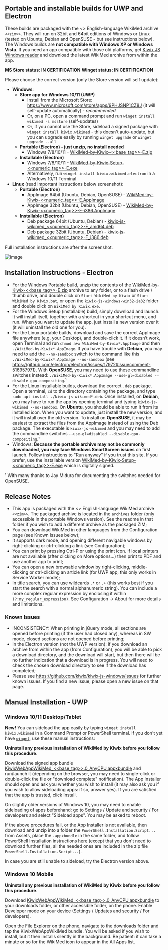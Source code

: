 ## Portable and installable builds for UWP and Electron

These builds are packaged with the <<date>> English-language WikiMed archive `<<zim>>`. They will run on 32bit and 64bit editions of Windows or Linux (tested on Ubuntu, Debian and OpenSUSE - but see instructions below). The Windows builds are **not compatible with Windows XP or Windows Vista**. If you need an app compatible with those old platforms, get [Kiwix JS Windows reader](https://kiwix.github.io/kiwix-js-windows/kiwix-js-nwjs.html) and download the latest WikiMed archive from within the app.

**MS Store status: IN CERTIFICATION**
**Winget status: IN CERTIFICATION**

Please choose the correct version (only the Store version will self update):

* **Windows**:
  - **Store app for Windows 10/11 (UWP)**
    + Install from the Microsoft Store: https://www.microsoft.com/store/apps/9PHJSNP1CZ8J (it will self-update automatically) - *recommended*
    + Or, on a PC, open a command prompt and run `winget install wikimed -s msstore` (self-updates)
    + Or, if you cannot use the Store, sideload a signed package with `winget install kiwix.wikimed` - this doesn't auto-update, but you can upgrade easily by running `winget upgrade` or `winget upgrade --all`
  - **Portable (Electron) - just unzip, no install needed**
    + Windows 7/8/10/11 - [WikiMed-by-Kiwix-<<base_tag>>-E.zip](https://github.com/kiwix/kiwix-js-windows/releases/download/v<<base_tag>>-WikiMed/WikiMed-by-Kiwix-<<base_tag>>-E.zip)
  - **Installable (Electron)**
    + Windows 7/8/10/11 - [WikiMed-by-Kiwix-Setup-<<numeric_tag>>-E.exe](https://github.com/kiwix/kiwix-js-windows/releases/download/v<<base_tag>>-WikiMed/WikiMed-by-Kiwix-Setup-<<numeric_tag>>-E.exe)
    + Alternatively, run `winget install kiwix.wikimed.electron` in a Windows 10/11 Terminal
* **Linux** (read important instructions below screenshot):
  - **Portable (Electron)**
    + AppImage 64bit (Ubuntu, Debian, OpenSUSE) - [WikiMed-by-Kiwix-<<numeric_tag>>-E.AppImage](https://github.com/kiwix/kiwix-js-windows/releases/download/v<<base_tag>>-WikiMed/WikiMed-by-Kiwix-<<numeric_tag>>-E.AppImage)
    + AppImage 32bit (Ubuntu, Debian, OpenSUSE) - [WikiMed-by-Kiwix-<<numeric_tag>>-E-i386.AppImage](https://github.com/kiwix/kiwix-js-windows/releases/download/v<<base_tag>>-WikiMed/WikiMed-by-Kiwix-<<numeric_tag>>-E-i386.AppImage)
  - **Installable (Electron)**
    + Deb package 64bit (Ubuntu, Debian) - [kiwix-js-wikimed_<<numeric_tag>>-E_amd64.deb](https://github.com/kiwix/kiwix-js-windows/releases/download/v<<base_tag>>-WikiMed/kiwix-js-wikimed_<<numeric_tag>>-E_amd64.deb)
    + Deb package 32bit (Ubuntu, Debian) - [kiwix-js-wikimed_<<numeric_tag>>-E_i386.deb](https://github.com/kiwix/kiwix-js-windows/releases/download/v<<base_tag>>-WikiMed/kiwix-js-wikimed_<<numeric_tag>>-E_i386.deb)

Full installation instructions are after the screenshot.

![image](https://user-images.githubusercontent.com/4304337/118086831-78646100-b3bc-11eb-951d-d6621e5f5ee3.png)

## Installation Instructions - Electron

* For the Windows Portable build, unzip the contents of the [WikiMed-by-Kiwix-<<base_tag>>-E.zip](https://github.com/kiwix/kiwix-js-windows/releases/download/v<<base_tag>>-WikiMed/WikiMed-by-Kiwix-<<base_tag>>-E.zip) archive to any folder, or to a flash drive / thumb drive, and double click on `Start WikiMed by Kiwix` or `Start WikiMed by Kiwix.bat`, or open the `kiwix-js-windows-win32-ia32` folder and double click on `WikiMed by Kiwix.exe`.
* For the Windows Setup (installable) build, simply download and launch. It will install itself, together with a shortcut in your shortcut menu, and run. When you want to update the app, just install a new version over it (it will uninstall the old one for you).
* For the Linux portable builds, download and save the correct AppImage file anywhere (e.g. your Desktop), and double-click it. If it doesn’t work, open Terminal and run `chmod a+x WikiMed-by-Kiwix*.AppImage` and then `./WikiMed-by-Kiwix*.AppImage`. If you have trouble with **Debian**, you may need to add the `--no-sandbox` switch to the command like this `./WikiMed-by-Kiwix*.AppImage --no-sandbox` (see https://github.com/electron/electron/issues/17972#issuecomment-516957971). With **OpenSUSE**, you may need to use these commandline switches instead: `./WikiMed-by-Kiwix*.AppImage --use-gl=disabled --disable-gpu-compositing`.¹
* For the Linux installable builds, download the correct `.deb` package. Open a terminal, `cd` to the directory containing the package, and type `sudo apt install ./kiwix-js-wikimed*.deb`. Once installed, on **Debian**, you may have to run the app by opening terminal and typing `kiwix-js-wikimed --no-sandbox`. On **Ubuntu**, you should be able to run it from its installed icon. When you want to update, just install the new version, and it will install over the old version. To install on **OpenSUSE**, it may be easiest to extract the files from the AppImage instead of using the Deb package. The executable is `kiwix-js-wikimed` and you may need to add the commandline switches `--use-gl=disabled --disable-gpu-compositing`.¹
* Windows: **Because the portable archive may not be commonly downloaded, you may face Windows SmartScreen issues** on first launch. Follow instructions to "Run anyway" if you trust this site. If you prefer, use the installable version [WikiMed-by-Kiwix-Setup-<<numeric_tag>>-E.exe](https://github.com/kiwix/kiwix-js-windows/releases/download/v<<base_tag>>-WikiMed/WikiMed-by-Kiwix-Setup-<<numeric_tag>>-E.exe) which is digitally signed.

¹ With many thanks to Jay Midura for documenting the switches needed for OpenSUSE.

## Release Notes

* This app is packaged with the <<date>> English-language WikiMed archive `<<zim>>`. The packaged archive is located in the `archives` folder (only accessible in the portable Windows version). See the readme in that folder if you wish to add a different archive as the packaged ZIM;
* You can download WikiMed in other languages from the Configuration page (see Known Issues below);
* It supports dark mode, and opening different navigable windows by right-clicking or ctrl-clicking a link (see Configuration);
* You can print by pressing Ctrl-P or using the print icon. If local printers are not available (after clicking on More options...) then print to PDF and use another app to print;
* You can open a new browsable window by right-clicking, middle-clicking or ctrl-clicking an article link (for UWP app, this only works in Service Worker mode);
* In title search, you can use wildcards `.*` or `.+` (this works best if you start the search with a normal alphanumeric string). You can include a more complex regular expression by enclosing it within `(?:my_regular_expression)`. See Configuration -> About for more details and limitations.

### Known Issues

* INCONSISTENCY: When printing in jQuery mode, all sections are opened before printing (if the user had closed any), whereas in SW mode, closed sections are not opened before printing;
* In the Electron version (not the UWP version): if you download an archive from within the app (from Configuration), you will be able to pick a download directory, and the download will start, but then there will be no further indication that a download is in progress. You will need to check the chosen download directory to see if the download has completed;
* Please see https://github.com/kiwix/kiwix-js-windows/issues for further known issues. If you find a new issue, please open a new issue on that page.

## Manual Installation - UWP

### Windows 10/11 Desktop/Tablet

**New!** You can sideload the app easily by typing `winget install kiwix.wikimed` in a Command Prompt or PowerShell terminal. If you don't yet have [`winget`](https://docs.microsoft.com/en-us/windows/package-manager/winget/), use these manual instructions:

**Uninstall any previous installation of WikiMed by Kiwix before you follow this procedure**.

Download the signed app bundle [KiwixWebAppWikiMed_<<base_tag>>.0_AnyCPU.appxbundle](https://github.com/kiwix/kiwix-js-windows/releases/download/v<<base_tag>>-WikiMed/KiwixWebAppWikiMed_<<base_tag>>.0_AnyCPU.appxbundle) and run/launch it (depending on the browser, you may need to single-click or double-click the file or "download complete" notification). The App Installer should open and ask you whether you wish to install (it may also ask you if you wish to allow sideloading apps: if so, answer yes). If you are satisfied that the app is trusted, click Install.

On slightly older versions of Windows 10, you may need to enable sideloading of apps beforehand: go to Settings / Update and security / For developers and select "Sideload apps". You may be asked to reboot.

If the above procedures fail, or the App Installer is not available, then download and unzip into a folder the `PowerShell.Installation.Script...` from Assets, place the `.appxbundle` in the same folder, and follow PowerShell Installation instructions [here](https://github.com/kiwix/kiwix-js-windows/tree/master/AppPackages#windows-10-tablet--pc) (except that you don't need to download further files, all the needed ones are included in the zip file `PowerShell.Installation.Script...`).

In case you are still unable to sideload, try the Electron version above.

### Windows 10 Mobile

**Uninstall any previous installation of WikiMed by Kiwix before you follow this procedure**.

Download [KiwixWebAppWikiMed_<<base_tag>>.0_AnyCPU.appxbundle](https://github.com/kiwix/kiwix-js-windows/releases/download/v<<base_tag>>-WikiMed/KiwixWebAppWikiMed_<<base_tag>>.0_AnyCPU.appxbundle) to your downloads folder, or other accessible folder, on the phone. Enable Developer mode on your device (Settings / Updates and security / For developers).

Open the File Explorer on the phone, navigate to the downloads folder and tap the KiwixWebAppWikiMed bundle. You will be asked if you wish to install, but it then installs silently in the background. Be patient: it can take a minute or so for the WikiMed icon to appear in the All Apps list.
